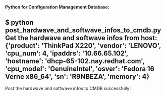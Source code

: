 #### Python for Configuration Management Database:

$ python post_hardwave_and_softwave_infos_to_cmdb.py 
Get the hardwave and softwave infos from host:
\{'product': 'ThinkPad X220', 'vendor': 'LENOVO', 'cpu_num': 4, 'ipaddrs': '10.66.65.102', 'hostname': 'dhcp-65-102.nay.redhat.com', 'cpu_model': 'GenuineIntel', 'osver': 'Fedora 16 Verne x86_64', 'sn': 'R9NBEZA', 'memory': 4}
----------------------------------------------------------
Post the hardwave and softwave infos to CMDB successfully!


